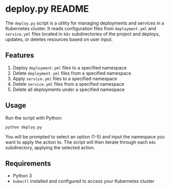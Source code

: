 # deploy.py README

The `deploy.py` script is a utility for managing deployments and services in a Kubernetes cluster. It reads configuration files from `deployment.yml` and `service.yml` files located in `k8s` subdirectories of the project and deploys, updates, or deletes resources based on user input.

## Features

1. Deploy `deployment.yml` files to a specified namespace
2. Delete `deployment.yml` files from a specified namespace
3. Apply `service.yml` files to a specified namespace
4. Delete `service.yml` files from a specified namespace
5. Delete all deployments under a specified namespace

## Usage

Run the script with Python:

```python deploy.py```

You will be prompted to select an option (1-5) and input the namespace you want to apply the action to. The script will then iterate through each `k8s` subdirectory, applying the selected action.

## Requirements

- Python 3
- `kubectl` installed and configured to access your Kubernetes cluster